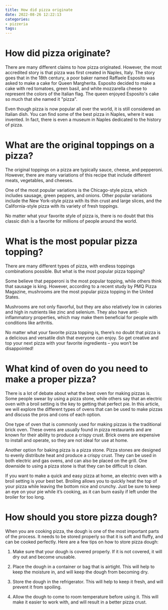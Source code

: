 ```yaml
---
title: How did pizza originate
date: 2022-08-26 12:22:13
categories:
- pizzeria
tags:
---
```



#  How did pizza originate?

There are many different claims to how pizza originated. However, the most accredited story is that pizza was first created in Naples, Italy. The story goes that in the 18th century, a poor baker named Raffaele Esposito was asked to make a cake for Queen Margherita. Esposito decided to make a cake with red tomatoes, green basil, and white mozzarella cheese to represent the colors of the Italian flag. The queen enjoyed Esposito's cake so much that she named it "pizza".

Even though pizza is now popular all over the world, it is still considered an Italian dish. You can find some of the best pizza in Naples, where it was invented. In fact, there is even a museum in Naples dedicated to the history of pizza.

#  What are the original toppings on a pizza?

The original toppings on a pizza are typically sauce, cheese, and pepperoni. However, there are many variations of this recipe that include different meats, vegetables, and cheeses.

One of the most popular variations is the Chicago-style pizza, which includes sausage, green peppers, and onions. Other popular variations include the New York-style pizza with its thin crust and large slices, and the California-style pizza with its variety of fresh toppings.

No matter what your favorite style of pizza is, there is no doubt that this classic dish is a favorite for millions of people around the world.

#  What is the most popular pizza topping?

There are many different types of pizza, with endless toppings combinations possible. But what is the most popular pizza topping?

Some believe that pepperoni is the most popular topping, while others think that sausage is king. However, according to a recent study by PMQ Pizza Magazine, mushrooms are the most popular pizza topping in the United States.

Mushrooms are not only flavorful, but they are also relatively low in calories and high in nutrients like zinc and selenium. They also have anti-inflammatory properties, which may make them beneficial for people with conditions like arthritis.

No matter what your favorite pizza topping is, there’s no doubt that pizza is a delicious and versatile dish that everyone can enjoy. So get creative and top your next pizza with your favorite ingredients – you won’t be disappointed!

#  What kind of oven do you need to make a proper pizza?

There is a lot of debate about what the best oven for making pizzas is. Some people swear by using a pizza stone, while others say that an electric oven with a broil setting is the key to getting that perfect pie. In this article, we will explore the different types of ovens that can be used to make pizzas and discuss the pros and cons of each option.

One type of oven that is commonly used for making pizzas is the traditional brick oven. These ovens are usually found in pizza restaurants and are known for their ability to produce a crispy crust. Brick ovens are expensive to install and operate, so they are not ideal for use at home.

Another option for baking pizza is a pizza stone. Pizza stones are designed to evenly distribute heat and produce a crispy crust. They can be used in both electric and gas ovens, and can also be placed on the grill. One downside to using a pizza stone is that they can be difficult to clean.

If you want to make a quick and easy pizza at home, an electric oven with a broil setting is your best bet. Broiling allows you to quickly heat the top of your pizza while leaving the bottom nice and crunchy. Just be sure to keep an eye on your pie while it’s cooking, as it can burn easily if left under the broiler for too long.

#  How should you store pizza dough?

When you are cooking pizza, the dough is one of the most important parts of the process. It needs to be stored properly so that it is soft and fluffy, and can be cooked perfectly. Here are a few tips on how to store pizza dough:

1. Make sure that your dough is covered properly. If it is not covered, it will dry out and become unusable.

2. Place the dough in a container or bag that is airtight. This will help to keep the moisture in, and will keep the dough from becoming dry.

3. Store the dough in the refrigerator. This will help to keep it fresh, and will prevent it from spoiling.

4. Allow the dough to come to room temperature before using it. This will make it easier to work with, and will result in a better pizza crust.